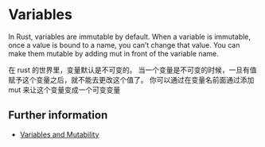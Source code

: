 # Variables

In Rust, variables are immutable by default.
When a variable is immutable, once a value is bound to a name, you can’t change that value.
You can make them mutable by adding mut in front of the variable name.

在 rust 的世界里，变量默认是不可变的。
当一个变量是不可变的时候，一旦有值赋予这个变量之后，就不能去更改这个值了。
你可以通过在变量名前面通过添加 mut 来让这个变量变成一个可变变量

## Further information

- [Variables and Mutability](https://doc.rust-lang.org/book/ch03-01-variables-and-mutability.html)
